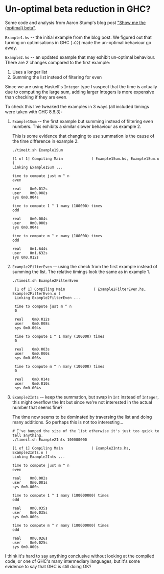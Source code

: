 # Un-optimal beta reduction in GHC?

Some code and analysis from Aaron Stump's blog post ["Show me the (optimal) beta"][1].

[1]: https://queuea9.wordpress.com/2020/07/10/show-me-the-optimal-beta/

`Example1.hs` -- the initial example from the blog post. We figured out that
turning on optimisations in GHC (`-O2`) made the un-optimal behaviour go away.

`Example2.hs` -- an updated example that may exhibit un-optimal behaviour. There
are 2 changes compared to the first example:

1. Uses a longer list
2. Summing the list instead of filtering for even

Since we are using Haskell's `Integer` type I suspect that the time is actually
due to computing the large sum, adding larger Integers is more expensive than
checking if they are even.

To check this I've tweaked the examples in 3 ways (all included timings were
taken with GHC 8.8.3):

1. `Example1Sum` -- the first example but summing instead of filtering even
    numbers. This exhibits a similar slower behaviour as example 2.

    This is some evidence that changing to use summation is the cause of the
    time difference in example 2.

    ```
    ./timeit.sh Example1Sum

    [1 of 1] Compiling Main             ( Example1Sum.hs, Example1Sum.o )
    Linking Example1Sum ...

    time to compute just m ^ n
    even

    real	0m0.012s
    user	0m0.008s
    sys	0m0.004s

    time to compute 1 ^ 1 many (100000) times
    odd

    real	0m0.004s
    user	0m0.000s
    sys	0m0.004s

    time to compute m ^ n many (100000) times
    odd

    real	0m1.644s
    user	0m1.632s
    sys	0m0.012s
    ```

2. `Example2FilterEven` -- using the check from the first example instead of
   summing the list. The relative timings look the same as in example 1.


   ```
   ./timeit.sh Example2FilterEven

    [1 of 1] Compiling Main             ( Example2FilterEven.hs, Example2FilterEven.o )
    Linking Example2FilterEven ...

    time to compute just m ^ n
    0

    real	0m0.012s
    user	0m0.008s
    sys	0m0.004s

    time to compute 1 ^ 1 many (100000) times
    0

    real	0m0.003s
    user	0m0.000s
    sys	0m0.003s

    time to compute m ^ n many (100000) times
    0

    real	0m0.014s
    user	0m0.010s
    sys	0m0.004s
    ```

3. `Example2Ints` -- keep the summation, but swap in `Int` instead of
    `Integer`, this might overflow the Int but since we're not interested in
    the actual number that seems fine?

    The time now seems to be dominated by traversing the list and doing many
    additions. So perhaps this is not too interesting...

    ```
    # I've bumped the size of the list otherwise it's just too quick to tell anything.
    ./timeit.sh Example2Ints 100000000

    [1 of 1] Compiling Main             ( Example2Ints.hs, Example2Ints.o )
    Linking Example2Ints ...

    time to compute just m ^ n
    even

    real	0m0.002s
    user	0m0.001s
    sys	0m0.000s

    time to compute 1 ^ 1 many (100000000) times
    odd

    real	0m0.035s
    user	0m0.035s
    sys	0m0.000s

    time to compute m ^ n many (100000000) times
    odd

    real	0m0.026s
    user	0m0.025s
    sys	0m0.000s
    ```

I think it's hard to say anything conclusive without looking at the compiled
code, or one of GHC's many intermediary languages, but it's some evidence to
say that GHC is still doing OK?

